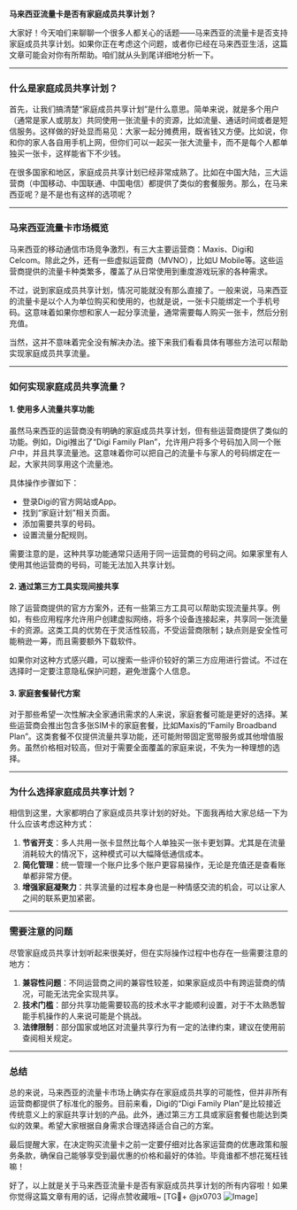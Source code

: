 **马来西亚流量卡是否有家庭成员共享计划？**

大家好！今天咱们来聊聊一个很多人都关心的话题——马来西亚的流量卡是否支持家庭成员共享计划。如果你正在考虑这个问题，或者你已经在马来西亚生活，这篇文章可能会对你有所帮助。咱们就从头到尾详细地分析一下。

---

### **什么是家庭成员共享计划？**

首先，让我们搞清楚“家庭成员共享计划”是什么意思。简单来说，就是多个用户（通常是家人或朋友）共同使用一张流量卡的资源，比如流量、通话时间或者是短信服务。这样做的好处显而易见：大家一起分摊费用，既省钱又方便。比如说，你和你的家人各自用手机上网，但你们可以一起买一张大流量卡，而不是每个人都单独买一张卡，这样能省下不少钱。

在很多国家和地区，家庭成员共享计划已经非常成熟了。比如在中国大陆，三大运营商（中国移动、中国联通、中国电信）都提供了类似的套餐服务。那么，在马来西亚呢？是不是也有这样的选项呢？

---

### **马来西亚流量卡市场概览**

马来西亚的移动通信市场竞争激烈，有三大主要运营商：Maxis、Digi和Celcom。除此之外，还有一些虚拟运营商（MVNO），比如U Mobile等。这些运营商提供的流量卡种类繁多，覆盖了从日常使用到重度游戏玩家的各种需求。

不过，说到家庭成员共享计划，情况可能就没有那么直接了。一般来说，马来西亚的流量卡是以个人为单位购买和使用的，也就是说，一张卡只能绑定一个手机号码。这意味着如果你想和家人一起分享流量，通常需要每人购买一张卡，然后分别充值。

当然，这并不意味着完全没有解决办法。接下来我们看看具体有哪些方法可以帮助实现家庭成员共享流量。

---

### **如何实现家庭成员共享流量？**

#### **1. 使用多人流量共享功能**
虽然马来西亚的运营商没有明确的家庭成员共享计划，但有些运营商提供了类似的功能。例如，Digi推出了“Digi Family Plan”，允许用户将多个号码加入同一个账户中，并且共享流量池。这意味着你可以把自己的流量卡与家人的号码绑定在一起，大家共同享用这个流量池。

具体操作步骤如下：
- 登录Digi的官方网站或App。
- 找到“家庭计划”相关页面。
- 添加需要共享的号码。
- 设置流量分配规则。

需要注意的是，这种共享功能通常只适用于同一运营商的号码之间。如果家里有人使用其他运营商的号码，可能无法加入共享计划。

#### **2. 通过第三方工具实现间接共享**
除了运营商提供的官方方案外，还有一些第三方工具可以帮助实现流量共享。例如，有些应用程序允许用户创建虚拟网络，将多个设备连接起来，共享同一张流量卡的资源。这类工具的优势在于灵活性较高，不受运营商限制；缺点则是安全性可能稍逊一筹，而且需要额外下载软件。

如果你对这种方式感兴趣，可以搜索一些评价较好的第三方应用进行尝试。不过在选择时一定要注意隐私保护问题，避免泄露个人信息。

#### **3. 家庭套餐替代方案**
对于那些希望一次性解决全家通讯需求的人来说，家庭套餐可能是更好的选择。某些运营商会推出包含多张SIM卡的家庭套餐，比如Maxis的“Family Broadband Plan”。这类套餐不仅提供流量共享功能，还可能附带固定宽带服务或其他增值服务。虽然价格相对较高，但对于需要全面覆盖的家庭来说，不失为一种理想的选择。

---

### **为什么选择家庭成员共享计划？**

相信到这里，大家都明白了家庭成员共享计划的好处。下面我再给大家总结一下为什么应该考虑这种方式：

1. **节省开支**：多人共用一张卡显然比每个人单独买一张卡更划算。尤其是在流量消耗较大的情况下，这种模式可以大幅降低通信成本。
2. **简化管理**：统一管理一个账户比多个账户更容易操作，无论是充值还是查看账单都非常方便。
3. **增强家庭凝聚力**：共享流量的过程本身也是一种情感交流的机会，可以让家人之间的联系更加紧密。

---

### **需要注意的问题**

尽管家庭成员共享计划听起来很美好，但在实际操作过程中也存在一些需要注意的地方：

1. **兼容性问题**：不同运营商之间的兼容性较差，如果家庭成员中有跨运营商的情况，可能无法完全实现共享。
2. **技术门槛**：部分共享功能需要较高的技术水平才能顺利设置，对于不太熟悉智能手机操作的人来说可能是个挑战。
3. **法律限制**：部分国家或地区对流量共享行为有一定的法律约束，建议在使用前查阅相关规定。

---

### **总结**

总的来说，马来西亚的流量卡市场上确实存在家庭成员共享的可能性，但并非所有运营商都提供了标准化的服务。目前来看，Digi的“Digi Family Plan”是比较接近传统意义上的家庭共享计划的产品。此外，通过第三方工具或家庭套餐也能达到类似的效果。希望大家根据自身需求合理选择适合自己的方案。

最后提醒大家，在决定购买流量卡之前一定要仔细对比各家运营商的优惠政策和服务条款，确保自己能够享受到最优惠的价格和最好的体验。毕竟谁都不想花冤枉钱嘛！

好了，以上就是关于马来西亚流量卡是否有家庭成员共享计划的所有内容啦！如果你觉得这篇文章有用的话，记得点赞收藏哦~ [TG💪+ @jx0703 ![Image](https://github.com/user-attachments/assets/dbca1d08-cadb-493c-b0ec-ad6f7a83f270)]